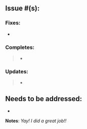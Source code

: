 ## Issue #(s): 
> 

### Fixes: 
- 
### Completes:
> - 
### Updates:
> - 

## Needs to be addressed:
- 

**Notes**:
_Yay! I did a great job!!_
